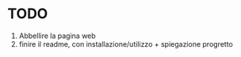 # TODO

1. Abbellire la pagina web
2. finire il readme, con installazione/utilizzo + spiegazione progretto
